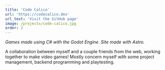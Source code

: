 ```yaml
---
title: 'Code Calico'
url: 'https://codecalico.dev'
url_text: 'Visit the GitHub page'
image: /projects/code-calico.jpg
order: 2
---
```

_Games made using C# with the Godot Engine. Site made with Astro._

A collaboration between myself and a couple friends from the web, working together to make video games! Mostly concern myself with some project management, backend programming and playtesting.
